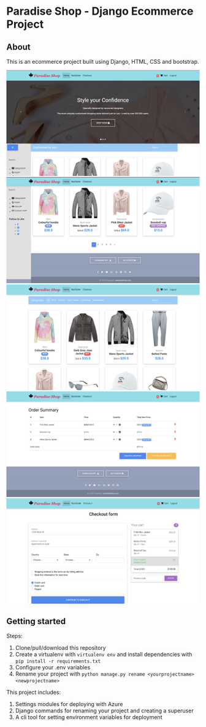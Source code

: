 # Paradise Shop - Django Ecommerce Project

## About

This is an ecommerce project built using Django, HTML, CSS and bootstrap. 

![Home Page - Top](/app-images/home-top-img.png)
![Home Page - Bottom](/app-images/home-bottom-img.png)
![BestSeller Page - Top](/app-images/bestseller-img.png)
![Order Summary Page - Top](/app-images/order-summary-img.png)
![checkout Page - Top](/app-images/checkout-img.png)




## Getting started

Steps:

1. Clone/pull/download this repository
2. Create a virtualenv with `virtualenv env` and install dependencies with `pip install -r requirements.txt`
3. Configure your .env variables
4. Rename your project with `python manage.py rename <yourprojectname> <newprojectname>`

This project includes:

1. Settings modules for deploying with Azure
2. Django commands for renaming your project and creating a superuser
3. A cli tool for setting environment variables for deployment
